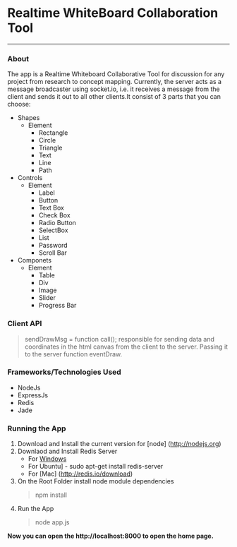 # Realtime WhiteBoard Collaboration Tool #
- - - -

### About ###
The app is a Realtime Whiteboard Collaborative Tool for discussion for any project
from research to concept mapping. Currently, the server acts as a message broadcaster using socket.io, i.e. it receives a message from the client and sends it out to all other clients.It consist of 3 parts that you can choose:

* Shapes
  * Element
    * Rectangle
    * Circle
    * Triangle
    * Text
    * Line
    * Path
* Controls
  * Element
    * Label
    * Button
    * Text Box
    * Check Box
    * Radio Button
    * SelectBox
    * List
    * Password
    * Scroll Bar
* Componets
  * Element
    * Table
    * Div
    * Image
    * Slider
    * Progress Bar

### Client API
> sendDrawMsg = function call();
    responsible for sending data and coordinates in the html canvas from the client to
    the server. Passing it to the server function eventDraw.

### Frameworks/Technologies Used
  * NodeJs
  * ExpressJs
  * Redis
  * Jade

### Running the App
1. Download and Install the current version for [node] (http://nodejs.org)
2. Downlaod and Install Redis Server
    * For [Windows](https://github.com/dmajkic/redis/downloads)
    * For Ubuntu]  - sudo apt-get install redis-server
    * For [Mac] (http://redis.io/download)
3. On the Root Folder install node module dependencies
    > npm install
4. Run the App
    > node app.js

**Now you can open the http://localhost:8000 to open the home page.**
